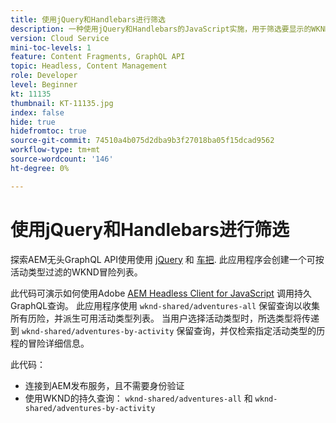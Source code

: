 ```yaml
---
title: 使用jQuery和Handlebars进行筛选
description: 一种使用jQuery和Handlebars的JavaScript实施，用于筛选要显示的WKND冒险。.
version: Cloud Service
mini-toc-levels: 1
feature: Content Fragments, GraphQL API
topic: Headless, Content Management
role: Developer
level: Beginner
kt: 11135
thumbnail: KT-11135.jpg
index: false
hide: true
hidefromtoc: true
source-git-commit: 74510a4b075d2dba9b3f27018ba05f15dcad9562
workflow-type: tm+mt
source-wordcount: '146'
ht-degree: 0%

---
```



# 使用jQuery和Handlebars进行筛选

探索AEM无头GraphQL API使用使用 [jQuery](https://jquery.com/) 和 [车把](https://handlebarsjs.com/). 此应用程序会创建一个可按活动类型过滤的WKND冒险列表。

此代码可演示如何使用Adobe [AEM Headless Client for JavaScript](https://github.com/adobe/aem-headless-client-js/blob/main/api-reference.md) 调用持久GraphQL查询。 此应用程序使用 `wknd-shared/adventures-all` 保留查询以收集所有历险，并派生可用活动类型列表。 当用户选择活动类型时，所选类型将传递到 `wknd-shared/adventures-by-activity` 保留查询，并仅检索指定活动类型的历程的冒险详细信息。

此代码：

+ 连接到AEM发布服务，且不需要身份验证
+ 使用WKND的持久查询： `wknd-shared/adventures-all` 和 `wknd-shared/adventures-by-activity`
